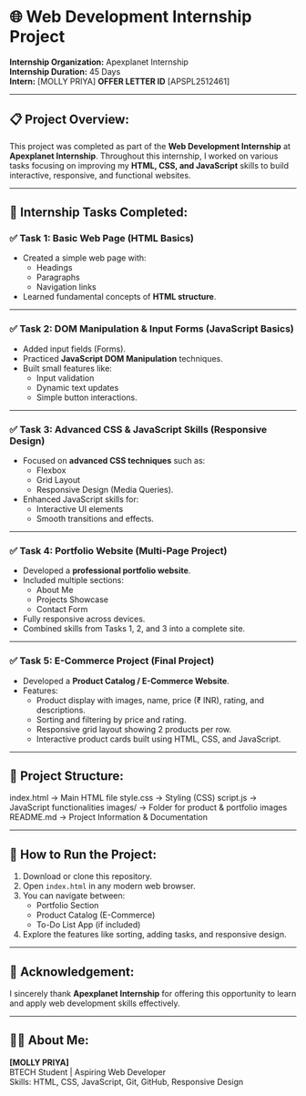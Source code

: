 # 🌐 Web Development Internship Project  
**Internship Organization:** Apexplanet Internship  
**Internship Duration:** 45 Days  
**Intern:** [MOLLY PRIYA]
**OFFER LETTER ID** [APSPL2512461]

---

## 📋 Project Overview:
This project was completed as part of the **Web Development Internship** at **Apexplanet Internship**. Throughout this internship, I worked on various tasks focusing on improving my **HTML, CSS, and JavaScript** skills to build interactive, responsive, and functional websites.

---

## 📌 Internship Tasks Completed:

### ✅ **Task 1: Basic Web Page (HTML Basics)**
- Created a simple web page with:
  - Headings  
  - Paragraphs  
  - Navigation links  
- Learned fundamental concepts of **HTML structure**.

---

### ✅ **Task 2: DOM Manipulation & Input Forms (JavaScript Basics)**
- Added input fields (Forms).
- Practiced **JavaScript DOM Manipulation** techniques.
- Built small features like:
  - Input validation  
  - Dynamic text updates  
  - Simple button interactions.

---

### ✅ **Task 3: Advanced CSS & JavaScript Skills (Responsive Design)**
- Focused on **advanced CSS techniques** such as:
  - Flexbox  
  - Grid Layout  
  - Responsive Design (Media Queries).
- Enhanced JavaScript skills for:
  - Interactive UI elements  
  - Smooth transitions and effects.

---

### ✅ **Task 4: Portfolio Website (Multi-Page Project)**
- Developed a **professional portfolio website**.
- Included multiple sections:
  - About Me  
  - Projects Showcase  
  - Contact Form  
- Fully responsive across devices.
- Combined skills from Tasks 1, 2, and 3 into a complete site.

---

### ✅ **Task 5: E-Commerce Project (Final Project)**
- Developed a **Product Catalog / E-Commerce Website**.
- Features:
  - Product display with images, name, price (₹ INR), rating, and descriptions.
  - Sorting and filtering by price and rating.
  - Responsive grid layout showing 2 products per row.
  - Interactive product cards built using HTML, CSS, and JavaScript.

---

## 📂 Project Structure:
index.html → Main HTML file
style.css → Styling (CSS)
script.js → JavaScript functionalities
images/ → Folder for product & portfolio images
README.md → Project Information & Documentation

---

## 🚀 How to Run the Project:
1. Download or clone this repository.
2. Open `index.html` in any modern web browser.
3. You can navigate between:
   - Portfolio Section
   - Product Catalog (E-Commerce)
   - To-Do List App (if included)
4. Explore the features like sorting, adding tasks, and responsive design.

---

## 📣 Acknowledgement:
I sincerely thank **Apexplanet Internship** for offering this opportunity to learn and apply web development skills effectively.

---

## 🙋‍♂️ About Me:
**[MOLLY PRIYA]**  
BTECH Student | Aspiring Web Developer  
Skills: HTML, CSS, JavaScript, Git, GitHub, Responsive Design  
